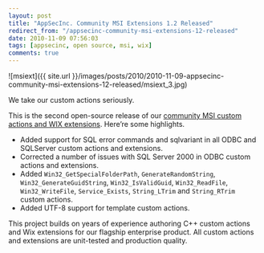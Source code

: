 ```yaml
---
layout: post
title: "AppSecInc. Community MSI Extensions 1.2 Released"
redirect_from: "/appsecinc-community-msi-extensions-12-released"
date: 2010-11-09 07:56:03
tags: [appsecinc, open source, msi, wix]
comments: true
---
```

![msiext]({{ site.url }}/images/posts/2010/2010-11-09-appsecinc-community-msi-extensions-12-released/msiext_3.jpg)

We take our custom actions seriously.

This is the second open-source release of our [community MSI custom actions and WIX extensions](https://github.com/dblock/msiext/). Here’re some highlights.

- Added support for SQL error commands and sqlvariant in all ODBC and SQLServer custom actions and extensions.
- Corrected a number of issues with SQL Server 2000 in ODBC custom actions and extensions.
- Added `Win32_GetSpecialFolderPath`, `GenerateRandomString`, `Win32_GenerateGuidString`, `Win32_IsValidGuid`, `Win32_ReadFile`, `Win32_WriteFile`, `Service_Exists`, `String_LTrim` and `String_RTrim` custom actions.
- Added UTF-8 support for template custom actions.

This project builds on years of experience authoring C++ custom actions and Wix extensions for our flagship enterprise product. All custom actions and extensions are unit-tested and production quality.
